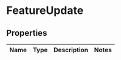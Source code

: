 # FeatureUpdate

## Properties
Name | Type | Description | Notes
------------ | ------------- | ------------- | -------------
